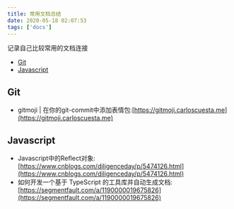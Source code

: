 ```yaml
---
title: 常用文档总结
date: 2020-05-18 02:07:53
tags: ['docs']
---
```


记录自己比较常用的文档连接

<!-- more -->

<!-- TOC -->

- [Git](#git)
- [Javascript](#javascript)


## Git
  + gitmoji | 在你的git-commit中添加表情包:[https://gitmoji.carloscuesta.me](https://gitmoji.carloscuesta.me)

## Javascript
  + Javascript中的Reflect对象: [https://www.cnblogs.com/diligenceday/p/5474126.html](https://www.cnblogs.com/diligenceday/p/5474126.html)
  + 如何开发一个基于 TypeScript 的工具库并自动生成文档: [https://segmentfault.com/a/1190000019675826](https://segmentfault.com/a/1190000019675826)